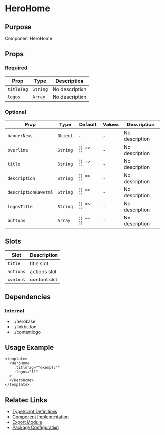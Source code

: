 # HeroHome

## Purpose

Component HeroHome

## Props

### Required

| Prop       | Type     | Description    |
| ---------- | -------- | -------------- |
| `titleTag` | `String` | No description |
| `logos`    | `Array`  | No description |

### Optional

| Prop                 | Type     | Default    | Values | Description    |
| -------------------- | -------- | ---------- | ------ | -------------- |
| `bannerNews`         | `Object` | -          | -      | No description |
| `overline`           | `String` | `() => ''` | -      | No description |
| `title`              | `String` | `() => ''` | -      | No description |
| `description`        | `String` | `() => ''` | -      | No description |
| `descriptionRawHtml` | `String` | `() => ''` | -      | No description |
| `logosTitle`         | `String` | `() => ''` | -      | No description |
| `buttons`            | `Array`  | `() => []` | -      | No description |

## Slots

| Slot      | Description  |
| --------- | ------------ |
| `title`   | title slot   |
| `actions` | actions slot |
| `content` | content slot |

## Dependencies

### Internal

- ../herobase
- ../linkbutton
- ../contentlogo

## Usage Example

```vue
<template>
  <HeroHome
    :titleTag=""exemplo""
    :logos="[]"
  >
  </HeroHome>
</template>
```

## Related Links

- [TypeScript Definitions](./HeroHome.d.ts)
- [Component Implementation](./HeroHome.vue)
- [Export Module](./herohome.js)
- [Package Configuration](./package.json)
